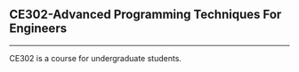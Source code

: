 ## CE302-Advanced Programming Techniques For Engineers

---

CE302 is a course for undergraduate students.
